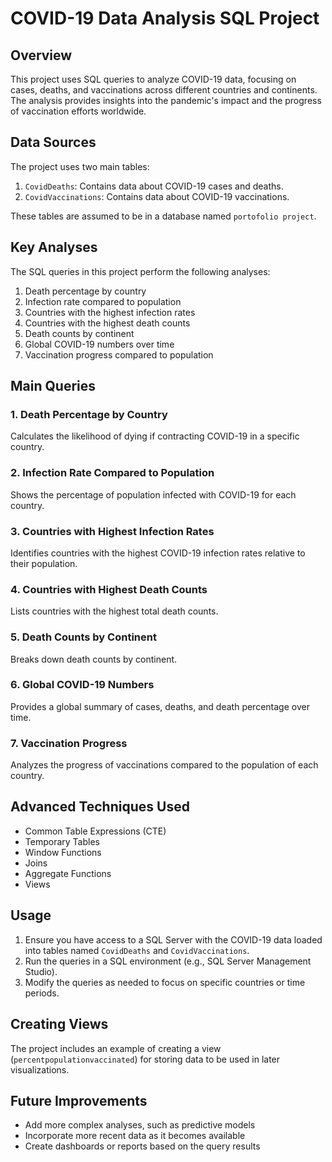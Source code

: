 # COVID-19 Data Analysis SQL Project

## Overview

This project uses SQL queries to analyze COVID-19 data, focusing on cases, deaths, and vaccinations across different countries and continents. The analysis provides insights into the pandemic's impact and the progress of vaccination efforts worldwide.

## Data Sources

The project uses two main tables:
1. `CovidDeaths`: Contains data about COVID-19 cases and deaths.
2. `CovidVaccinations`: Contains data about COVID-19 vaccinations.

These tables are assumed to be in a database named `portofolio project`.

## Key Analyses

The SQL queries in this project perform the following analyses:

1. Death percentage by country
2. Infection rate compared to population
3. Countries with the highest infection rates
4. Countries with the highest death counts
5. Death counts by continent
6. Global COVID-19 numbers over time
7. Vaccination progress compared to population

## Main Queries

### 1. Death Percentage by Country
Calculates the likelihood of dying if contracting COVID-19 in a specific country.

### 2. Infection Rate Compared to Population
Shows the percentage of population infected with COVID-19 for each country.

### 3. Countries with Highest Infection Rates
Identifies countries with the highest COVID-19 infection rates relative to their population.

### 4. Countries with Highest Death Counts
Lists countries with the highest total death counts.

### 5. Death Counts by Continent
Breaks down death counts by continent.

### 6. Global COVID-19 Numbers
Provides a global summary of cases, deaths, and death percentage over time.

### 7. Vaccination Progress
Analyzes the progress of vaccinations compared to the population of each country.

## Advanced Techniques Used

- Common Table Expressions (CTE)
- Temporary Tables
- Window Functions
- Joins
- Aggregate Functions
- Views

## Usage

1. Ensure you have access to a SQL Server with the COVID-19 data loaded into tables named `CovidDeaths` and `CovidVaccinations`.
2. Run the queries in a SQL environment (e.g., SQL Server Management Studio).
3. Modify the queries as needed to focus on specific countries or time periods.

## Creating Views

The project includes an example of creating a view (`percentpopulationvaccinated`) for storing data to be used in later visualizations.

## Future Improvements

- Add more complex analyses, such as predictive models
- Incorporate more recent data as it becomes available
- Create dashboards or reports based on the query results

